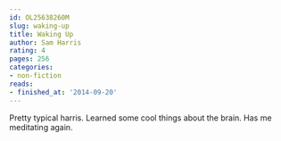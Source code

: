 ```yaml
---
id: OL25638260M
slug: waking-up
title: Waking Up
author: Sam Harris
rating: 4
pages: 256
categories:
- non-fiction
reads:
- finished_at: '2014-09-20'
---
```

Pretty typical harris. Learned some cool things about the brain. Has me meditating again.
